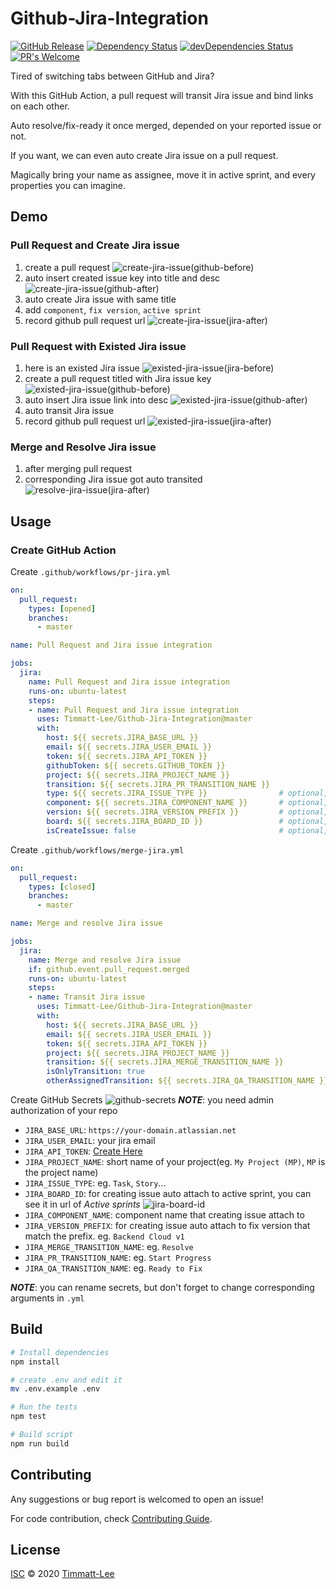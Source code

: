 # Github-Jira-Integration

[![GitHub Release](https://img.shields.io/github/release/Timmatt-Lee/Github-Jira-Integration.svg?style=flat)](https://github.com/Timmatt-Lee/Github-Jira-Integration/releases/latest) [![Dependency Status](https://david-dm.org/Timmatt-Lee/Github-Jira-Integration.svg)](https://david-dm.org/Timmatt-Lee/Github-Jira-Integration) [![devDependencies Status](https://david-dm.org/Timmatt-Lee/Github-Jira-Integration/dev-status.svg)](https://david-dm.org/Timmatt-Lee/Github-Jira-Integration?type=dev) [![PR's Welcome](https://img.shields.io/badge/PRs-welcome-brightgreen.svg?style=flat)](https://github.com/Timmatt-Lee/Github-Jira-Integration/pulls)

Tired of switching tabs between GitHub and Jira?

With this GitHub Action, a pull request will transit Jira issue and bind links on each other.

Auto resolve/fix-ready it once merged, depended on your reported issue or not.

If you want, we can even auto create Jira issue on a pull request.

Magically bring your name as assignee, move it in active sprint, and every properties you can imagine.

## Demo

### Pull Request and Create Jira issue

1. create a pull request
![create-jira-issue(github-before)](img/create-jira-issue(github-before).png)
1. auto insert created issue key into title and desc
![create-jira-issue(github-after)](img/create-jira-issue(github-after).png)
1. auto create Jira issue with same title
1. add `component`, `fix version`, `active sprint`
1. record github pull request url
![create-jira-issue(jira-after)](img/create-jira-issue(jira-after).png)

### Pull Request with Existed Jira issue

1. here is an existed Jira issue
![existed-jira-issue(jira-before)](img/existed-jira-issue(jira-before).png)
1. create a pull request titled with Jira issue key
![existed-jira-issue(github-before)](img/existed-jira-issue(github-before).png)
1. auto insert Jira issue link into desc
![existed-jira-issue(github-after)](img/existed-jira-issue(github-after).png)
1. auto transit Jira issue
1. record github pull request url
![existed-jira-issue(jira-after)](img/existed-jira-issue(jira-after).png)

### Merge and Resolve Jira issue

1. after merging pull request
1. corresponding Jira issue got auto transited
![resolve-jira-issue(jira-after)](img/resolve-jira-issue(jira-after).png)

## Usage

### Create GitHub Action

Create `.github/workflows/pr-jira.yml`

```yml
on:
  pull_request:
    types: [opened]
    branches:
      - master

name: Pull Request and Jira issue integration

jobs:
  jira:
    name: Pull Request and Jira issue integration
    runs-on: ubuntu-latest
    steps:
    - name: Pull Request and Jira issue integration
      uses: Timmatt-Lee/Github-Jira-Integration@master
      with:
        host: ${{ secrets.JIRA_BASE_URL }}
        email: ${{ secrets.JIRA_USER_EMAIL }}
        token: ${{ secrets.JIRA_API_TOKEN }}
        githubToken: ${{ secrets.GITHUB_TOKEN }}
        project: ${{ secrets.JIRA_PROJECT_NAME }}
        transition: ${{ secrets.JIRA_PR_TRANSITION_NAME }}
        type: ${{ secrets.JIRA_ISSUE_TYPE }}                # optional, but required if you want to create issue
        component: ${{ secrets.JIRA_COMPONENT_NAME }}       # optional, created issue property
        version: ${{ secrets.JIRA_VERSION_PREFIX }}         # optional, created issue property
        board: ${{ secrets.JIRA_BOARD_ID }}                 # optional, sprint detection for created issue
        isCreateIssue: false                                # optional, if you don't want to auto create issue
```

Create `.github/workflows/merge-jira.yml`

```yml
on:
  pull_request:
    types: [closed]
    branches:
      - master

name: Merge and resolve Jira issue

jobs:
  jira:
    name: Merge and resolve Jira issue
    if: github.event.pull_request.merged
    runs-on: ubuntu-latest
    steps:
    - name: Transit Jira issue
      uses: Timmatt-Lee/Github-Jira-Integration@master
      with:
        host: ${{ secrets.JIRA_BASE_URL }}
        email: ${{ secrets.JIRA_USER_EMAIL }}
        token: ${{ secrets.JIRA_API_TOKEN }}
        project: ${{ secrets.JIRA_PROJECT_NAME }}
        transition: ${{ secrets.JIRA_MERGE_TRANSITION_NAME }}
        isOnlyTransition: true
        otherAssignedTransition: ${{ secrets.JIRA_QA_TRANSITION_NAME }} # optional, trigger when issue is assigned by other
```

Create GitHub Secrets
![github-secrets](img/github-secrets.png)
_**NOTE**_: you need admin authorization of your repo

- `JIRA_BASE_URL`: `https://your-domain.atlassian.net`
- `JIRA_USER_EMAIL`: your jira email
- `JIRA_API_TOKEN`: [Create Here](https://id.atlassian.com/manage-profile/security/api-tokens)
- `JIRA_PROJECT_NAME`: short name of your project(eg. `My Project (MP)`, `MP` is the project name)
- `JIRA_ISSUE_TYPE`: eg. `Task`, `Story`...
- `JIRA_BOARD_ID`: for creating issue auto attach to active sprint, you can see it in url of _Active sprints_ ![jira-board-id](img/jira-board-id.png)
- `JIRA_COMPONENT_NAME`: component name that creating issue attach to
- `JIRA_VERSION_PREFIX`: for creating issue auto attach to fix version that match the prefix. eg. `Backend Cloud v1`
- `JIRA_MERGE_TRANSITION_NAME`: eg. `Resolve`
- `JIRA_PR_TRANSITION_NAME`: eg. `Start Progress`
- `JIRA_QA_TRANSITION_NAME`: eg. `Ready to Fix`

_**NOTE**_: you can rename secrets, but don't forget to change corresponding arguments in `.yml`

## Build

```sh
# Install dependencies
npm install

# create .env and edit it
mv .env.example .env

# Run the tests
npm test

# Build script
npm run build
```

## Contributing

Any suggestions or bug report is welcomed to open an issue!

For code contribution, check [Contributing Guide](CONTRIBUTING.md).

## License

[ISC](LICENSE) © 2020 [Timmatt-Lee](https://github.com/Timmatt-Lee)
